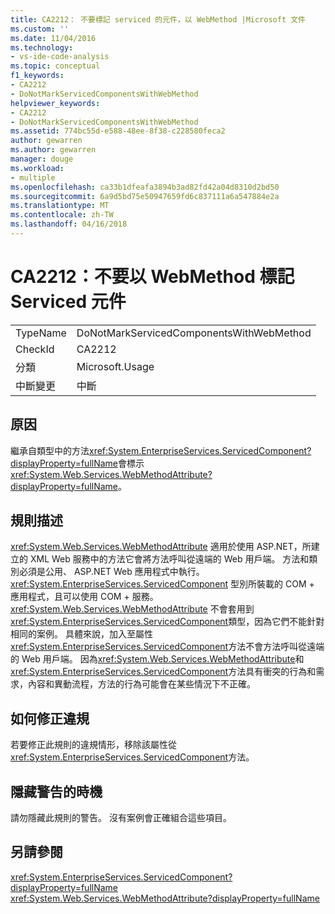 ```yaml
---
title: CA2212： 不要標記 serviced 的元件，以 WebMethod |Microsoft 文件
ms.custom: ''
ms.date: 11/04/2016
ms.technology:
- vs-ide-code-analysis
ms.topic: conceptual
f1_keywords:
- CA2212
- DoNotMarkServicedComponentsWithWebMethod
helpviewer_keywords:
- CA2212
- DoNotMarkServicedComponentsWithWebMethod
ms.assetid: 774bc55d-e588-48ee-8f38-c228580feca2
author: gewarren
ms.author: gewarren
manager: douge
ms.workload:
- multiple
ms.openlocfilehash: ca33b1dfeafa3894b3ad82fd42a04d8310d2bd50
ms.sourcegitcommit: 6a9d5bd75e50947659fd6c837111a6a547884e2a
ms.translationtype: MT
ms.contentlocale: zh-TW
ms.lasthandoff: 04/16/2018
---
```

# <a name="ca2212-do-not-mark-serviced-components-with-webmethod"></a>CA2212：不要以 WebMethod 標記 Serviced 元件
|||  
|-|-|  
|TypeName|DoNotMarkServicedComponentsWithWebMethod|  
|CheckId|CA2212|  
|分類|Microsoft.Usage|  
|中斷變更|中斷|  
  
## <a name="cause"></a>原因  
 繼承自類型中的方法<xref:System.EnterpriseServices.ServicedComponent?displayProperty=fullName>會標示<xref:System.Web.Services.WebMethodAttribute?displayProperty=fullName>。  
  
## <a name="rule-description"></a>規則描述  
 <xref:System.Web.Services.WebMethodAttribute> 適用於使用 ASP.NET，所建立的 XML Web 服務中的方法它會將方法呼叫從遠端的 Web 用戶端。 方法和類別必須是公用、 ASP.NET Web 應用程式中執行。 <xref:System.EnterpriseServices.ServicedComponent> 型別所裝載的 COM + 應用程式，且可以使用 COM + 服務。 <xref:System.Web.Services.WebMethodAttribute> 不會套用到<xref:System.EnterpriseServices.ServicedComponent>類型，因為它們不能針對相同的案例。 具體來說，加入至屬性<xref:System.EnterpriseServices.ServicedComponent>方法不會方法呼叫從遠端的 Web 用戶端。 因為<xref:System.Web.Services.WebMethodAttribute>和<xref:System.EnterpriseServices.ServicedComponent>方法具有衝突的行為和需求，內容和異動流程，方法的行為可能會在某些情況下不正確。  
  
## <a name="how-to-fix-violations"></a>如何修正違規  
 若要修正此規則的違規情形，移除該屬性從<xref:System.EnterpriseServices.ServicedComponent>方法。  
  
## <a name="when-to-suppress-warnings"></a>隱藏警告的時機  
 請勿隱藏此規則的警告。 沒有案例會正確組合這些項目。  
  
## <a name="see-also"></a>另請參閱  
 <xref:System.EnterpriseServices.ServicedComponent?displayProperty=fullName>   
 <xref:System.Web.Services.WebMethodAttribute?displayProperty=fullName>